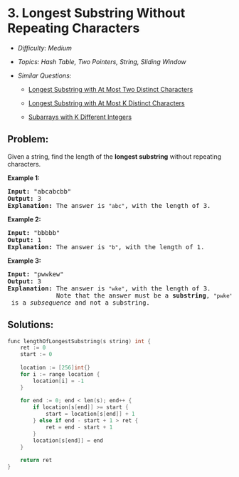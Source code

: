 # 3. Longest Substring Without Repeating Characters

* *Difficulty: Medium*

* *Topics: Hash Table, Two Pointers, String, Sliding Window*

* *Similar Questions:*

  * [Longest Substring with At Most Two Distinct Characters](./tests/longest-substring-without-repeating-characters.md)

  * [Longest Substring with At Most K Distinct Characters](./tests/longest-substring-without-repeating-characters.md)

  * [Subarrays with K Different Integers](./tests/longest-substring-without-repeating-characters.md)

## Problem:

<p>Given a string, find the length of the <b>longest substring</b> without repeating characters.</p>

<div>
<p><strong>Example 1:</strong></p>

<pre>
<strong>Input: </strong><span id="example-input-1-1">&quot;abcabcbb&quot;</span>
<strong>Output: </strong><span id="example-output-1">3 
<strong>Explanation:</strong></span> The answer is <code>&quot;abc&quot;</code>, with the length of 3. 
</pre>

<div>
<p><strong>Example 2:</strong></p>

<pre>
<strong>Input: </strong><span id="example-input-2-1">&quot;bbbbb&quot;</span>
<strong>Output: </strong><span id="example-output-2">1
</span><span id="example-output-1"><strong>Explanation: </strong>T</span>he answer is <code>&quot;b&quot;</code>, with the length of 1.
</pre>

<div>
<p><strong>Example 3:</strong></p>

<pre>
<strong>Input: </strong><span id="example-input-3-1">&quot;pwwkew&quot;</span>
<strong>Output: </strong><span id="example-output-3">3
</span><span id="example-output-1"><strong>Explanation: </strong></span>The answer is <code>&quot;wke&quot;</code>, with the length of 3. 
             Note that the answer must be a <b>substring</b>, <code>&quot;pwke&quot;</code> is a <i>subsequence</i> and not a substring.
</pre>
</div>
</div>
</div>

## Solutions:

```c++
func lengthOfLongestSubstring(s string) int {
    ret := 0
    start := 0
    
    location := [256]int{}
    for i := range location {
        location[i] = -1
    }
    
    for end := 0; end < len(s); end++ {
        if location[s[end]] >= start {
            start = location[s[end]] + 1
        } else if end - start + 1 > ret {
            ret = end - start + 1
        }
        location[s[end]] = end
    }
    
    return ret
}
```
